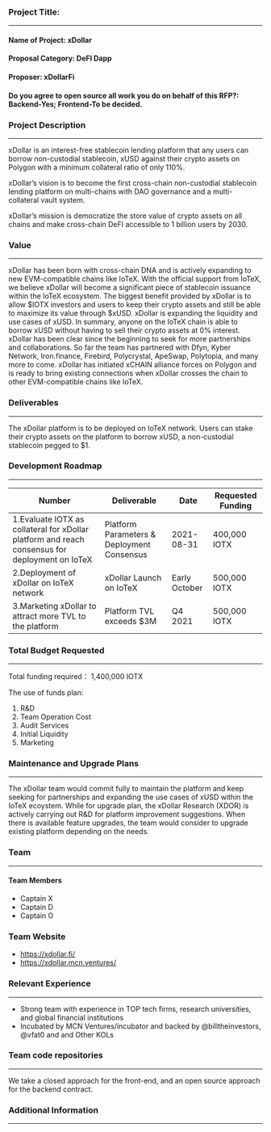 ### Project Title:

---

#### Name of Project: xDollar

#### Proposal Category: DeFI Dapp

#### Proposer: xDollarFi

#### Do you agree to open source all work you do on behalf of this RFP?: Backend-Yes; Frontend-To be decided. 

### Project Description

---
xDollar is an interest-free stablecoin lending platform that any users can borrow non-custodial stablecoin, xUSD against their crypto assets on Polygon with a minimum collateral ratio of only 110%. 

xDollar’s vision is to become the first cross-chain non-custodial stablecoin lending platform on multi-chains with DAO governance and a multi-collateral vault system. 

xDollar’s mission is democratize the store value of crypto assets on all chains and make cross-chain DeFI accessible to 1 billion users by 2030. 



### Value

---

xDollar has been born with cross-chain DNA and is actively expanding to new EVM-compatible chains like IoTeX. With the official support from IoTeX, we believe xDollar will become a significant piece of stablecoin issuance within the IoTeX ecosystem. The biggest benefit provided by xDollar is to allow $IOTX investors and users to keep their crypto assets and still be able to maximize its value through $xUSD. xDollar is expanding the liquidity and use cases of xUSD. In summary, anyone on the IoTeX chain is able to borrow xUSD without having to sell their crypto assets at 0% interest. 
xDollar has been clear since the beginning to seek for more partnerships and collaborations. So far the team has partnered with Dfyn, Kyber Network, Iron.finance, Firebird, Polycrystal, ApeSwap, Polytopia, and many more to come. xDollar has initiated xCHAIN alliance forces on Polygon and is ready to bring existing connections when xDollar crosses the chain to other EVM-compatible chains like IoTeX. 

### Deliverables

---

The xDollar platform is to be deployed on IoTeX network. Users can stake their crypto assets on the platform to borrow xUSD, a non-custodial stablecoin pegged to $1.   
### Development Roadmap

---
| Number | Deliverable | Date | Requested Funding |
| ------------- | ------------- | ------------- | ----------- | 
| 1.Evaluate IOTX as collateral for xDollar platform and reach consensus for deployment on IoTeX | Platform Parameters & Deployment Consensus | 2021-08-31 |  400,000 IOTX | 
| 2.Deployment of xDollar on IoTeX network | xDollar Launch on IoTeX | Early October | 500,000 IOTX |
| 3.Marketing xDollar to attract more TVL to the platform  | Platform TVL exceeds $3M | Q4 2021 | 500,000 IOTX |

### Total Budget Requested

---

Total funding required： 1,400,000 IOTX

The use of funds plan:

1. R&D
2. Team Operation Cost 
3. Audit Services
4. Initial Liquidity
5. Marketing  


### Maintenance and Upgrade Plans

---
The xDollar team would commit fully to maintain the platform and keep seeking for partnerships and expanding the use cases of xUSD within the IoTeX ecoystem. While for upgrade plan, the xDollar Research (XDOR) is actively carrying out R&D for platform improvement suggestions. When there is available feature upgrades, the team would consider to upgrade existing platform depending on the needs.  

### Team

---

#### Team Members

- Captain X
- Captain D
- Captain O

### Team Website

- https://xdollar.fi/
- https://xdollar.mcn.ventures/

### Relevant Experience

---

-	Strong team with experience in TOP tech firms, research universities, and global financial institutions
-	Incubated by MCN Ventures/incubator and backed by @billtheinvestors, @vfat0 and and Other KOLs



### Team code repositories

---

We take a closed approach for the front-end, and an open source approach for the backend contract. 

### Additional Information

---

